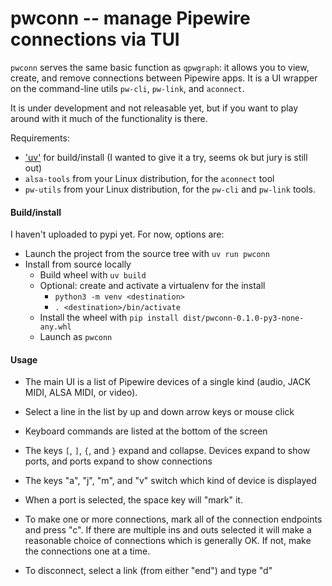# pwconn -- manage Pipewire connections via TUI

`pwconn` serves the same basic function as `qpwgraph`: it allows
you to view, create, and remove connections between Pipewire
apps. It is a UI wrapper on the command-line utils `pw-cli`,
`pw-link`, and `aconnect`.

It is under development and not releasable yet, but if you want
to play around with it much of the functionality is there.

Requirements:
* ['uv'](https://github.com/astral-sh/uv) for build/install (I
  wanted to give it a try, seems ok but jury is still out)
* `alsa-tools` from your Linux distribution, for the
  `aconnect` tool
* `pw-utils` from your Linux distribution, for the `pw-cli` and
  `pw-link` tools.


#### Build/install

I haven't uploaded to pypi yet. For now, options are:

* Launch the project from the source tree with `uv run pwconn`
* Install from source locally
    * Build wheel with `uv build`
    * Optional: create and activate a virtualenv for the install
        * `python3 -m venv <destination>`
        * `. <destination>/bin/activate`
    * Install the wheel with `pip install dist/pwconn-0.1.0-py3-none-any.whl`
    * Launch as `pwconn`


#### Usage

* The main UI is a list of Pipewire devices of a single kind
(audio, JACK MIDI, ALSA MIDI, or video).

* Select a line in the list by up and down arrow keys or mouse click

* Keyboard commands are listed at the bottom of the screen

* The keys `[`, `]`, `{`, and `}` expand and collapse. Devices
expand to show ports, and ports expand to show connections

* The keys "a", "j", "m", and "v" switch which kind of device is
displayed

* When a port is selected, the space key will "mark" it.

* To make one or more connections, mark all of the connection
  endpoints and press "c". If there are multiple ins and outs
  selected it will make a reasonable choice of connections which
  is generally OK. If not, make the connections one at a time.

* To disconnect, select a link (from either "end") and type "d"
